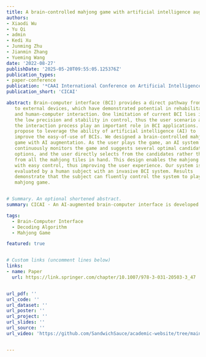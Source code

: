 ```yaml
---
title: A brain-controlled mahjong game with artificial intelligence augmentation
authors:
- Xiaodi Wu
- Yu Qi
- admin
- Kedi Xu
- Junming Zhu
- Jianmin Zhang
- Yueming Wang
date: '2022-08-27'
publishDate: '2025-05-20T09:55:05.125376Z'
publication_types:
- paper-conference
publication: '*CAAI International Conference on Artificial Intelligence*'
publication_short: 'CICAI'

abstract: Brain-computer interface (BCI) provides a direct pathway from the brain
   to external devices, which have demonstrated potential in rehabilitation
   and human-computer interaction. One limitation of current BCI lies in
   the low precision and stability in control, thus the user scenario and
   the interaction process play an important role in BCI applications. We
   propose to leverage the ability of artificial intelligence (AI) to
   improve the easy-of-use of BCIs. We designed a brain-controlled mahjong
   game with AI augmentation. As the user plays the game, an AI system
   continuously monitors the game and suggests several optimal candidate
   options, and the user directly selects from the candidates rather than
   from all the mahjong tiles in hand. This design enables the mahjong game
   with easy control, thus improving the user experience. Our system is
   evaluated by a human subject with an invasive BCI system. Results
   demonstrate that the subject can fluently control the system to play the
   mahjong game.


# Summary. An optional shortened abstract.
summary: CICAI · An AI-augmented brain-computer interface is developed for a mahjong game, enabling easier and more precise control by allowing users to select from AI-suggested options, thus improving usability and user experience in a real BCI application.

tags:
  - Brain-Computer Interface
  - Decoding Algorithm
  - Mahjong Game

featured: true


# Custom links (uncomment lines below)
links:
- name: Paper
  url: https://link.springer.com/chapter/10.1007/978-3-031-20503-3_47


url_pdf: ''
url_code: ''
url_dataset: ''
url_poster: ''
url_project: ''
url_slides: ''
url_source: ''
url_video: 'https://github.com/SandwichSauce/academic-website/tree/main/content/publication/2022-cicai-brain/2022-cicai-brain-video.mov'


---
```

